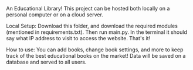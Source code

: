 An Educational Library!
This project can be hosted both locally on a personal computer
or on a cloud server.

Local Setup:
Download this folder, and download the required modules (mentioned in requirements.txt).
Then run main.py. In the terminal it should say what IP address to visit to access the website. That's it!

How to use:
You can add books, change book settings, and more to keep track of the best educational books on the market!
Data will be saved on a database and served to all users.

